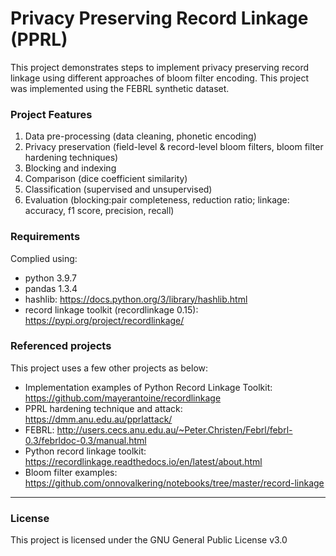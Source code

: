 # Privacy Preserving Record Linkage (PPRL)

This project demonstrates steps to implement privacy preserving record linkage using different approaches of bloom filter encoding. This project was implemented using the FEBRL synthetic dataset.

### Project Features
1. Data pre-processing (data cleaning, phonetic encoding)
2. Privacy preservation (field-level & record-level bloom filters, bloom filter hardening techniques)
3. Blocking and indexing
4. Comparison (dice coefficient similarity)
5. Classification (supervised and unsupervised)
6. Evaluation (blocking:pair completeness, reduction ratio; linkage: accuracy, f1 score, precision, recall)

### Requirements
Complied using:
* python 3.9.7
* pandas 1.3.4
* hashlib: https://docs.python.org/3/library/hashlib.html
* record linkage toolkit (recordlinkage 0.15): https://pypi.org/project/recordlinkage/ 

### Referenced projects
This project uses a few other projects as below:
* Implementation examples of Python Record Linkage Toolkit: https://github.com/mayerantoine/recordlinkage 
* PPRL hardening technique and attack: https://dmm.anu.edu.au/pprlattack/
* FEBRL: http://users.cecs.anu.edu.au/~Peter.Christen/Febrl/febrl-0.3/febrldoc-0.3/manual.html 
* Python record linkage toolkit: https://recordlinkage.readthedocs.io/en/latest/about.html 
* Bloom filter examples: https://github.com/onnovalkering/notebooks/tree/master/record-linkage

----
### License
This project is licensed under the GNU General Public License v3.0

